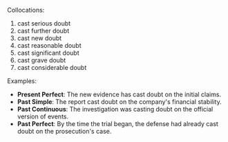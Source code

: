 
Collocations:
1. cast serious doubt
2. cast further doubt
3. cast new doubt
4. cast reasonable doubt
5. cast significant doubt
6. cast grave doubt
7. cast considerable doubt

Examples:
- **Present Perfect**: The new evidence has cast doubt on the initial claims.
- **Past Simple**: The report cast doubt on the company's financial stability.
- **Past Continuous**: The investigation was casting doubt on the official version of events.
- **Past Perfect**: By the time the trial began, the defense had already cast doubt on the prosecution's case.